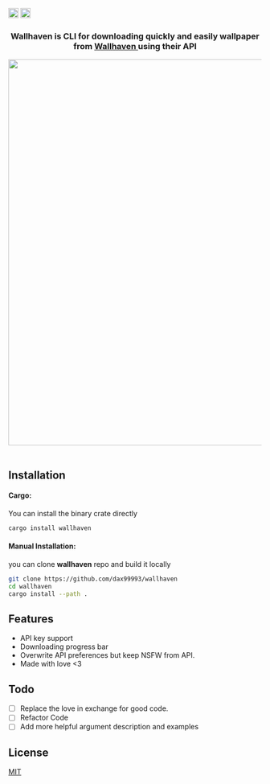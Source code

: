 [<img alt="github" src="https://img.shields.io/static/v1?label=github&message=wallhaven&color=acb0d0&logo=Github&style=flat-square&logoColor=a9b1d6" height="20">](https://github.com/dax99993/wallhaven)
[<img alt="crates" src="https://img.shields.io/crates/v/wallhaven?logo=rust&logoColor=a9b1d6&style=flat-square&color=fc8d62" height="20">](https://crates.io/crates/ansinator)
<div align="center">

  <h3>
Wallhaven is CLI for downloading quickly and easily wallpaper from <a href ="https://wallhaven.cc" > Wallhaven </a> using their API
  </h3>
</div>

<div align="center">
  <img src="https://github.com/dax99993/wallhaven/blob/main/demo/demo.gif" width='1024' height='768'>
  <br/><br/>
</div>

## Installation
#### Cargo:
You can install the binary crate directly
```sh
cargo install wallhaven 
```

#### Manual Installation:
you can clone **wallhaven** repo and build it locally
```sh
git clone https://github.com/dax99993/wallhaven
cd wallhaven 
cargo install --path .
```

## Features
- API key support
- Downloading progress bar
- Overwrite API preferences but keep NSFW from API. 
- Made with love <3


## Todo
- [ ] Replace the love in exchange for good code.
- [ ] Refactor Code
- [ ] Add more helpful argument description and examples 

## License
[MIT](https://mit-license.org/)
